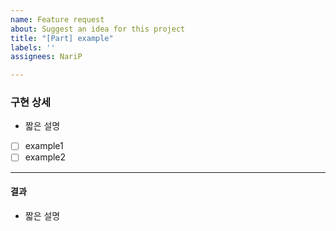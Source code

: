 ```yaml
---
name: Feature request
about: Suggest an idea for this project
title: "[Part] example"
labels: ''
assignees: NariP

---
```


### 구현 상세
- 짧은 설명

- [ ] example1
- [ ] example2

---
#### 결과
- 짧은 설명
